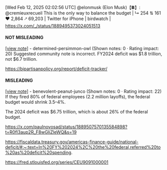 [Wed Feb 12, 2025 02:02:56 UTC] @elonmusk (Elon Musk)【𝗕】: @cremieuxrecueil This is the only way to balance the budget | ↳ 254 ⇅ 161 ♥ 2,864 🡕 69,203 | Twitter for iPhone | birdwatch | https://x.com/_/status/1889495373024051513

#### NOT MISLEADING

[[view note]](https://x.com/i/birdwatch/n/1889567155118551045) - determined-persimmon-owl (Shown notes: 0 · Rating impact: 20)
Suggested community note is incorrect. FY2024 deficit was $1.8 trillion, not $6.7 trillion.

https://bipartisanpolicy.org/report/deficit-tracker/

#### MISLEADING

[[view note]](https://x.com/i/birdwatch/n/1889508428109979892) - benevolent-peanut-junco (Shown notes: 0 · Rating impact: 22)
If they fired 80% of federal employees (2.2 million layoffs), the federal budget would shrink 3.5–4%.

The 2024 deficit was $6.75 trillion, which is about 26% of the federal budget.

https://x.com/paulnovosad/status/1889507570135584898?t=R0fl3aup2R_F8wGIiZleWQ&s=19

https://fiscaldata.treasury.gov/americas-finance-guide/national-deficit/#:~:text=In%20FY%202024%2C%20the%20federal,referred%20to%20as%20deficit%20spending.

https://fred.stlouisfed.org/series/CEU9091000001
